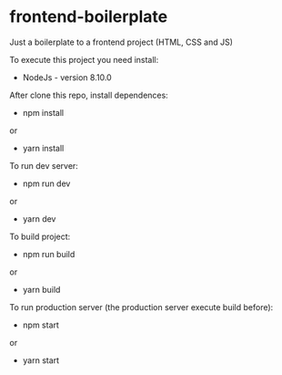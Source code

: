 # frontend-boilerplate

Just a boilerplate to a frontend project (HTML, CSS and JS)

To execute this project you need install:

- NodeJs - version 8.10.0

After clone this repo, install dependences:

- npm install

or

- yarn install

To run dev server:

- npm run dev

or

- yarn dev

To build project:

- npm run build

or

- yarn build

To run production server (the production server execute build before):

- npm start

or

- yarn start
